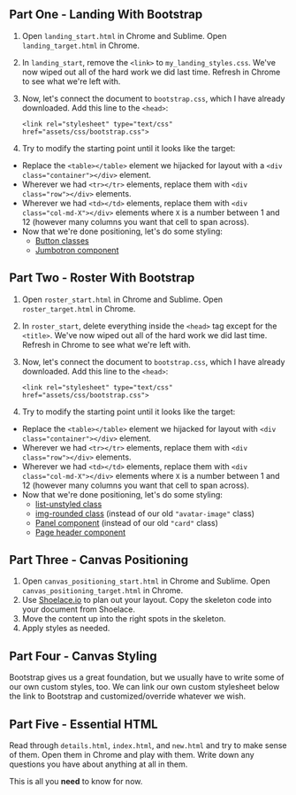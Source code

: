 ## Part One - Landing With Bootstrap

 1. Open `landing_start.html` in Chrome and Sublime. Open `landing_target.html` in Chrome.
 1. In `landing_start`, remove the `<link>` to `my_landing_styles.css`. We've now wiped out all of the hard work we did last time. Refresh in Chrome to see what we're left with.
 1. Now, let's connect the document to `bootstrap.css`, which I have already downloaded. Add this line to the `<head>`:

        <link rel="stylesheet" type="text/css" href="assets/css/bootstrap.css">
 
 1. Try to modify the starting point until it looks like the target:
  - Replace the `<table></table>` element we hijacked for layout with a `<div class="container"></div>` element.
  - Wherever we had `<tr></tr>` elements, replace them with `<div class="row"></div>` elements.
  - Wherever we had `<td></td>` elements, replace them with `<div class="col-md-X"></div>` elements where `X` is a number between 1 and 12 (however many columns you want that cell to span across).
  - Now that we're done positioning, let's do some styling:
    - [Button classes](http://getbootstrap.com/css/#buttons)
    - [Jumbotron component](http://getbootstrap.com/components/#jumbotron)

## Part Two - Roster With Bootstrap

 1. Open `roster_start.html` in Chrome and Sublime. Open `roster_target.html` in Chrome.
 1. In `roster_start`, delete everything inside the `<head>` tag except for the `<title>`. We've now wiped out all of the hard work we did last time. Refresh in Chrome to see what we're left with.
 1. Now, let's connect the document to `bootstrap.css`, which I have already downloaded. Add this line to the `<head>`:

        <link rel="stylesheet" type="text/css" href="assets/css/bootstrap.css">
 
 1. Try to modify the starting point until it looks like the target:
  - Replace the `<table></table>` element we hijacked for layout with `<div class="container"></div>` element.
  - Wherever we had `<tr></tr>` elements, replace them with `<div class="row"></div>` elements.
  - Wherever we had `<td></td>` elements, replace them with `<div class="col-md-X"></div>` elements where `X` is a number between 1 and 12 (however many columns you want that cell to span across).
  - Now that we're done positioning, let's do some styling:
    - [list-unstyled class](http://getbootstrap.com/css/#unstyled)
    - [img-rounded class](http://getbootstrap.com/css/#images-shapes) (instead of our old `"avatar-image"` class)
    - [Panel component](http://getbootstrap.com/components/#panels) (instead of our old `"card"` class)
    - [Page header component](http://getbootstrap.com/components/#page-header)

## Part Three - Canvas Positioning

 1. Open `canvas_positioning_start.html` in Chrome and Sublime. Open `canvas_positioning_target.html` in Chrome.
 1. Use [Shoelace.io](http://shoelace.io/) to plan out your layout. Copy the skeleton code into your document from Shoelace.
 1. Move the content up into the right spots in the skeleton.
 1. Apply styles as needed.

## Part Four - Canvas Styling

Bootstrap gives us a great foundation, but we usually have to write some of our own custom styles, too. We can link our own custom stylesheet below the link to Bootstrap and customized/override whatever we wish.


## Part Five - Essential HTML

Read through `details.html`, `index.html`, and `new.html` and try to make sense of them. Open them in Chrome and play with them. Write down any questions you have about anything at all in them.

This is all you **need** to know for now.
